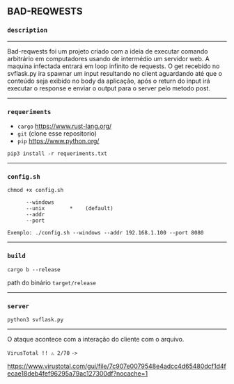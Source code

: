 ## BAD-REQWESTS

### `description`
____________________________________________________________________________________________________

Bad-reqwests foi um projeto criado com a ideia de executar comando arbitrário em computadores usando de intermédio um servidor web.
A maquina infectada entrará em loop infinito de requests. O get recebido no svflask.py ira spawnar um input resultando no client aguardando até que o conteúdo seja exibido no body da aplicação, após o return do input irá executar o response e enviar o output para o server pelo metodo post.
____________________________________________________________________________________________________

### `requeriments`

* `cargo` https://www.rust-lang.org/
* `git`  (clone esse repositorio)
* `pip` https://www.python.org/
```
pip3 install -r requeriments.txt
```
____________________________________________________________________________________________________
### `config.sh`
```
chmod +x config.sh
```
```             
      --windows        
      --unix        *    (default)
      --addr         
      --port         
         
Exemplo: ./config.sh --windows --addr 192.168.1.100 --port 8080
```
____________________________________________________________________________________________________
### `build`
```
cargo b --release
```

path do binário `target/release`

____________________________________________________________________________________________________
### `server`
```
python3 svflask.py
```

____________________________________________________________________________________________________

O ataque acontece com a interação do cliente com o arquivo.

`VirusTotal !! ⚠️ 2/70` `->`

https://www.virustotal.com/gui/file/7c907e0079548e4adcc4d65480dcf1d4fecae18deb4fef96295a79ac127300df?nocache=1

